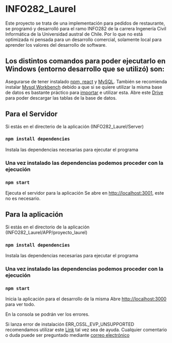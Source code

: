 # INFO282_Laurel

Este proyecto se trata de una implementación para pedidos de restaurante, se programó y desarrolló para el ramo INFO282 de la carrera Ingenería Civil Informática de la Universidad austral de Chile. Por lo que no está optimizada ni pensada para un desarrollo comercial, solamente local para aprender los valores del desarrollo de software.

## Los distintos comandos para poder ejecutarlo en Windows (entorno desarrollo que se utilizó) son:
Asegurarse de tener instalado [npm, react](https://phoenixnap.com/kb/install-node-js-npm-on-windows) y [MySQL](https://dev.mysql.com/downloads/installer/). También se recomienda instalar [Mysql Workbench](https://www.mysql.com/products/workbench/) debido a que si se quiere utilizar la misma base de datos es bastante práctico para [importar](https://help.umbler.com/hc/en-us/articles/202385865-MySQL-Importing-Exporting-a-database#:~:text=To%20import%20a%20file%2C%20open,File%20and%20select%20the%20file.) e utilizar esta.
Abre este [Drive](https://drive.google.com/file/d/1o6wBAVanDt8gLrcTynRoBNCmnydRg3xo/view?usp=sharing) para poder descargar las tablas de la base de datos.

## Para el Servidor
Si estás en el directerio de la aplicación (INFO282_Laurel/Server)

### `npm install dependencies`

Instala las dependencias necesarias para ejecutar el programa

### Una vez instalado las dependencias podemos proceder con la ejecución

### `npm start`

Ejecuta el servidor para la aplicación
Se abre en  [http://localhost:3001](http://localhost:3001), este no es necesario.

## Para la aplicación
Si estás en el directorio de la aplicación (INFO282_Laurel/APP/proyecto_laurel)

### `npm install dependencies`

Instala las dependencias necesarias para ejecutar el programa

### Una vez instalado las dependencias podemos proceder con la ejecución

### `npm start`

Inicia la aplicación para el desarrollo de la misma
Abre [http://localhost:3000](http://localhost:3000) para ver todo.

En la consola se podrán ver los errores.

Si lanza error de instalación ERR_OSSL_EVP_UNSUPPORTED recomendamos utilizar este [Link](https://stackoverflow.com/questions/69665222/node-js-17-0-1-gatsby-error-digital-envelope-routinesunsupported-err-os) tal vez sea de ayuda.
Cualquier comentario o duda puede ser preguntado mediante [correo electrónico](mailto:tomas.herceg@alumnos.uach.cl?subject=[GitHub]%20Laurel%20INFO282)
